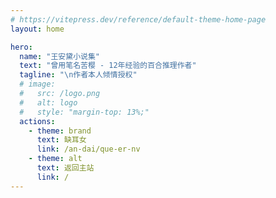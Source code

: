 ```yaml
---
# https://vitepress.dev/reference/default-theme-home-page
layout: home

hero:
  name: "王安黛小说集"
  text: "曾用笔名苦樱 - 12年经验的百合推理作者"
  tagline: "\n作者本人倾情授权"
  # image:
  #   src: /logo.png
  #   alt: logo
  #   style: "margin-top: 13%;"
  actions:
    - theme: brand
      text: 缺耳女
      link: /an-dai/que-er-nv
    - theme: alt
      text: 返回主站
      link: /
---
```


